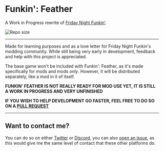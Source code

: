 # Funkin': Feather

A Work in Progress rewrite of [Friday Night Funkin'](https://github.com/ninjamuffin99/Funkin).

![Repo size](https://img.shields.io/github/repo-size/BeastlyGhost/FNF-Funkin-Feather)

---
Made for learning purposes and as a love letter for Friday Night Funkin's modding community.
While still being very early in development, feedback and help with this project is appreciated.

The base game won't be included with Funkin': Feather, as it's made specifically for mods and mods *only*.
However, it will be distributed separately, like a mod in it of itself.

**FUNKIN' FEATHER IS NOT REALLY READY FOR MOD USE YET, IT IS STILL A WORK IN PROGRESS AND VERY UNFINISHED**

**IF YOU WISH TO HELP DEVELOPMENT GO FASTER, FEEL FREE TO DO SO ON A [PULL REQUEST](https://github.com/BeastlyGhost/FNF-Funkin-Feather/pulls)**

---
## Want to contact me?

You can do so on either [Twitter](https://twitter.com/BeastlyGabi) or [Discord](https://discord.com/users/597124141530742805), you can also [open an issue](https://github.com/BeastlyGhost/FNF-Funkin-Feather/issues), as this would give me the same level of contact that these other platforms do.
